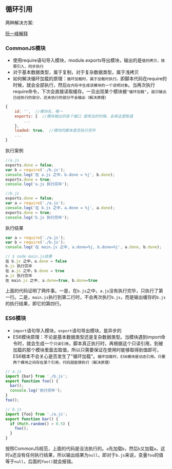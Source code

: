 ## 循环引用

两种解决方案:

[阮一峰解释](http://www.ruanyifeng.com/blog/2015/11/circular-dependency.html)

### CommonJS模块

- 使用require语句导入模块，module.exports导出模块，输出的是`值的拷贝，按需引入，同步执行`
- 对于基本数据类型，属于复制，对于复杂数据类型，属于浅拷贝
- 如何解决循环加载的原理：`循环加载时，属于加载时执行。`即脚本代码在require的时候，就会全部执行，然后`在内存中生成该模块的一个说明对象`。当再次执行require命令，下次会直接读取缓存。一旦出现某个模块被`"循环加载"`，`就只输出已经执行的部分，还未执行的部分不会输出（解决原理）`

```js
{
    id: '',  //模块名，唯一
    exports: {  //模块输出的各个接口 使用当的时候，会来这里取值
        ...
    },
    loaded: true,  //模块的脚本是否执行完毕
    ...
}
```

执行案例

```js
//a.js
exports.done = false;
var b = require('./b.js');
console.log('在 a.js 之中，b.done = %j', b.done);
exports.done = true;
console.log('a.js 执行完毕');

//b.js
exports.done = false;
var a = require('./a.js');
console.log('在 b.js 之中，a.done = %j', a.done);
exports.done = true;
console.log('b.js 执行完毕');
```

执行结果

```js
var a = require('./a.js');
var b = require('./b.js');
console.log('在 main.js 之中, a.done=%j, b.done=%j', a.done, b.done);

// $ node main.js结果
在 b.js 之中，a.done = false
b.js 执行完毕
在 a.js 之中，b.done = true
a.js 执行完毕
在 main.js 之中, a.done=true, b.done=true
```

上面的代码证明了两件事。一是，在`b.js`之中，`a.js`没有执行完毕，只执行了第一行。二是，`main.js`执行到第二行时，不会再次执行`b.js`，而是输出缓存的`b.js`的执行结果，即它的第四行。

### ES6模块

- `import`语句导入模块，`export`语句导出模块，是异步的
- ES6模块原理：不论是基本数据类型还是复杂数据类型。当模块遇到import命令时，就会生成一个`只读引用`，脚本真正执行时，再根据这个只读引用，到被加载的那个模块里面去取值，所以只需要保证在使用时能够取得到值即可，ES6根本不会关心是否发生了"循环加载"。`循环加载时，ES6模块是动态引用。只要两个模块之间存在某个引用，代码就能够执行（解决原理）`

```js
// a.js
import {bar} from './b.js';
export function foo() {
  bar();  
  console.log('执行完毕');
}
foo();

// b.js
import {foo} from './a.js';
export function bar() {  
  if (Math.random() > 0.5) {
    foo();
  }
}
```

按照CommonJS规范，上面的代码是没法执行的。`a`先加载`b`，然后`b`又加载`a`，这时`a`还没有任何执行结果，所以输出结果为`null`，即对于`b.js`来说，变量`foo`的值等于`null`，后面的`foo()`就会报错。







